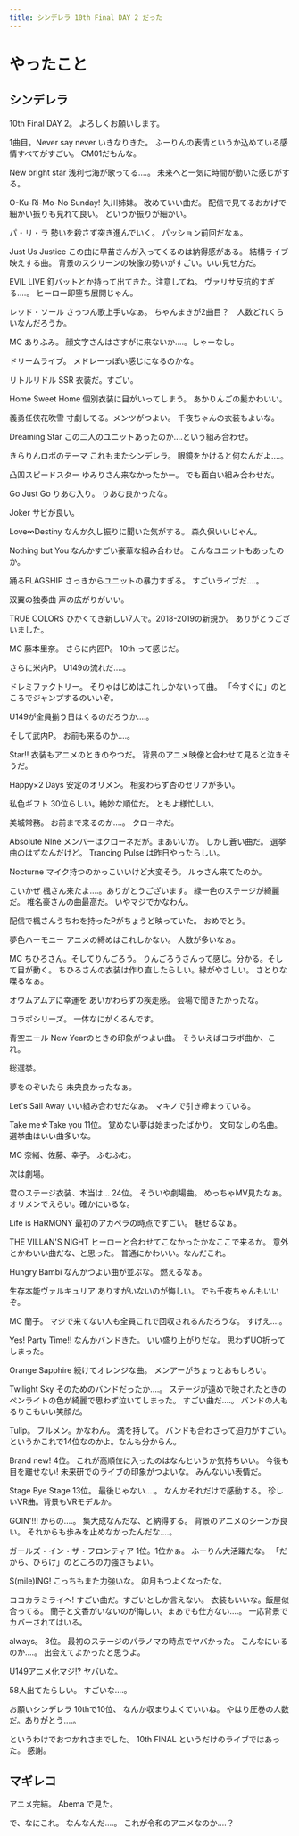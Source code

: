 ```yaml
---
title: シンデレラ 10th Final DAY 2 だった
---
```


# やったこと

## シンデレラ

10th Final DAY 2。
よろしくお願いします。

1曲目。Never say never
いきなりきた。
ふーりんの表情というか込めている感情すべてがすごい。
CM01だもんな。

New bright star
浅利七海が歌ってる‥‥。
未来へと一気に時間が動いた感じがする。

O-Ku-Ri-Mo-No Sunday!
久川姉妹。
改めていい曲だ。
配信で見てるおかげで細かい振りも見れて良い。
というか振りが細かい。

パ・リ・ラ
勢いを殺さず突き進んでいく。
パッション前回だなぁ。

Just Us Justice
この曲に早苗さんが入ってくるのは納得感がある。
結構ライブ映えする曲。
背景のスクリーンの映像の勢いがすごい。いい見せ方だ。

EVIL LIVE
釘バットとか持って出てきた。注意してね。
ヴァリサ反抗的すぎる‥‥。
ヒーロー即堕ち展開じゃん。

レッド・ソール
さっつん歌上手いなぁ。
ちゃんまきが2曲目？　人数どれくらいなんだろうか。

MC ありふみ。
顔文字さんはさすがに来ないか‥‥。しゃーなし。

ドリームライブ。
メドレーっぽい感じになるのかな。

リトルリドル
SSR 衣装だ。すごい。

Home Sweet Home
個別衣装に目がいってしまう。
あかりんごの髪かわいい。

義勇任侠花吹雪
寸劇してる。メンツがつよい。
千夜ちゃんの衣装もよいな。

Dreaming Star
この二人のユニットあったのか‥‥という組み合わせ。

きらりんロボのテーマ
これもまたシンデレラ。
眼鏡をかけると何なんだよ‥‥。

凸凹スピードスター
ゆみりさん来なかったかー。
でも面白い組み合わせだ。

Go Just Go
りあむ入り。
りあむ良かったな。

Joker
サビが良い。

Love∞Destiny
なんか久し振りに聞いた気がする。
森久保いいじゃん。

Nothing but You
なんかすごい豪華な組み合わせ。
こんなユニットもあったのか。

踊るFLAGSHIP
さっきからユニットの暴力すぎる。
すごいライブだ‥‥。

双翼の独奏曲
声の広がりがいい。

TRUE COLORS
ひかくてき新しい7人で。2018-2019の新規か。
ありがとうございました。

MC 藤本里奈。
さらに内匠P。
10th って感じだ。

さらに米内P。
U149の流れだ‥‥。

ドレミファクトリー。
そりゃはじめはこれしかないって曲。
「今すぐに」のところでジャンプするのいいぞ。

U149が全員揃う日はくるのだろうか‥‥。

そして武内P。
お前も来るのか‥‥。

Star!!
衣装もアニメのときのやつだ。
背景のアニメ映像と合わせて見ると泣きそうだ。

Happy×2 Days
安定のオリメン。
相変わらず杏のセリフが多い。

私色ギフト
30位らしい。絶妙な順位だ。
ともよ様忙しい。

美城常務。
お前まで来るのか‥‥。
クローネだ。

Absolute NIne
メンバーはクローネだが。まあいいか。
しかし蒼い曲だ。
選挙曲のはずなんだけど。
Trancing Pulse は昨日やったらしい。

Nocturne
マイク持つのかっこいいけど大変そう。
ルゥさん来てたのか。

こいかぜ
楓さん来たよ‥‥。ありがとうございます。
緑一色のステージが綺麗だ。
椎名豪さんの曲最高だ。
いやマジでかなわん。

配信で楓さんうちわを持ったPがちょうど映っていた。
おめでとう。

夢色ハーモニー
アニメの締めはこれしかない。
人数が多いなぁ。

MC ちひろさん。そしてりんごろう。
りんごろうさんって感じ。分かる。そして目が動く。
ちひろさんの衣装は作り直したらしい。緑がやさしい。
さとりな喋るなぁ。

オウムアムアに幸運を
あいかわらずの疾走感。
会場で聞きたかったな。

コラボシリーズ。
一体なにがくるんです。

青空エール
New Yearのときの印象がつよい曲。
そういえばコラボ曲か、これ。

総選挙。

夢をのぞいたら
未央良かったなぁ。

Let's Sail Away
いい組み合わせだなぁ。
マキノで引き締まっている。

Take me☆Take you
11位。
覚めない夢は始まったばかり。
文句なしの名曲。
選挙曲はいい曲多いな。

MC 奈緒、佐藤、幸子。
ふむふむ。

次は劇場。

君のステージ衣装、本当は…
24位。
そういや劇場曲。
めっちゃMV見たなぁ。
オリメンでえらい。確かにいるな。

Life is HaRMONY
最初のアカペラの時点ですごい。
魅せるなぁ。

THE VILLAN'S NIGHT
ヒーローと合わせてこなかったかなここで来るか。
意外とかわいい曲だな、と思った。
普通にかわいい。なんだこれ。

Hungry Bambi
なんかつよい曲が並ぶな。
燃えるなぁ。

生存本能ヴァルキュリア
ありすがいないのが悔しい。
でも千夜ちゃんもいいぞ。

MC 蘭子。
マジで来てない人も全員これで回収されるんだろうな。
すげえ‥‥。

Yes! Party Time!!
なんかバンドきた。
いい盛り上がりだな。
思わずUO折ってしまった。

Orange Sapphire
続けてオレンジな曲。
メンアーがちょっとおもしろい。

Twilight Sky
そのためのバンドだったか‥‥。
ステージが遠めで映されたときのペンライトの色が綺麗で思わず泣いてしまった。
すごい曲だ‥‥。
バンドの人もるりこもいい笑顔だ。

Tulip。
フルメン。かなわん。
満を持して。
バンドも合わさって迫力がすごい。
というかこれで14位なのかよ。なんも分からん。

Brand new!
4位。
これが高順位に入ったのはなんというか気持ちいい。
今後も目を離せない!
未来研でのライブの印象がつよいな。
みんないい表情だ。

Stage Bye Stage
13位。
最後じゃない‥‥。
なんかそれだけで感動する。
珍しいVR曲。背景もVRモデルか。

GOIN'!!!
からの‥‥。
集大成なんだな、と納得する。
背景のアニメのシーンが良い。
それからも歩みを止めなかったんだな‥‥。

ガールズ・イン・ザ・フロンティア
1位。1位かぁ。
ふーりん大活躍だな。
「だから、ひらけ」のところの力強さもよい。

S(mile)ING!
こっちもまた力強いな。
卯月もつよくなったな。

ココカラミライヘ!
すごい曲だ。すごいとしか言えない。
衣装もいいな。飯屋似合ってる。
蘭子と文香がいないのが悔しい。まあでも仕方ない‥‥。
一応背景でカバーされてはいる。

always。
3位。
最初のステージのパラノマの時点でヤバかった。
こんなにいるのか‥‥。
出会えてよかったと思うよ。

U149アニメ化マジ!?
ヤバいな。

58人出てたらしい。
すごいな‥‥。

お願いシンデレラ
10thで10位、
なんか収まりよくていいね。
やはり圧巻の人数だ。ありがとう‥‥。

というわけでおつかれさまでした。
10th FINAL というだけのライブではあった。
感謝。

## マギレコ

アニメ完結。
Abema で見た。

で、なにこれ。
なんなんだ‥‥。
これが令和のアニメなのか‥‥？
